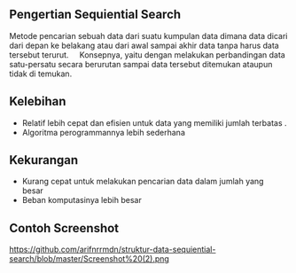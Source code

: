 ## Pengertian Sequiential Search
Metode pencarian sebuah data dari suatu kumpulan data dimana data dicari dari depan ke belakang atau dari awal sampai akhir data tanpa harus data tersebut terurut.     
Konsepnya, yaitu dengan melakukan perbandingan data satu-persatu secara berurutan sampai data tersebut ditemukan ataupun tidak di temukan.

## Kelebihan
- Relatif lebih cepat dan efisien untuk data yang memiliki jumlah terbatas .
- Algoritma perogrammannya lebih sederhana 
## Kekurangan
- Kurang cepat untuk melakukan pencarian data dalam jumlah yang besar 
- Beban komputasinya lebih besar

## Contoh Screenshot
https://github.com/arifnrrmdn/struktur-data-sequiential-search/blob/master/Screenshot%20(2).png
